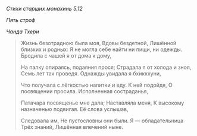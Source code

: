 *Стихи старших монахинь 5\.12*

*Пять строф*

*Чанда Тхери*

> Жизнь безотрадною была моя,
> Вдовы бездетной,
> Лишённой близких и родных:
> Я не могла себе найти ни пищи, ни одежды\.
> Бродила с чашей я от дома к дому,
>
> На палку опираясь, подаяния прося;
> Страдала я от холода и зноя,
> Семь лет так проведя\.
> Однажды увидала я бхиккхуни,
>
> Что получала с лёгкостью напитки и еду\.
> К ней подойдя,
> О посвящении просила\.
> Исполненная состраданья,
>
> Патачара посвященье мне дала;
> Наставляла меня,
> К высокому назначенью подвигая\.
> Её слова услышав,
>
> Следовала им,
> Не пустословны они были\.
> Я — обладательница Трёх знаний,
> Лишённая влечений ныне\.